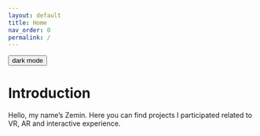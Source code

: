 ```yaml
---
layout: default
title: Home
nav_order: 0
permalink: /
---
```


<button class="btn js-toggle-dark-mode">dark mode</button>

<script>
const toggleDarkMode = document.querySelector('.js-toggle-dark-mode');

jtd.addEvent(toggleDarkMode, 'click', function(){
  if (jtd.getTheme() === 'dark') {
    jtd.setTheme('light');
    toggleDarkMode.textContent = 'Preview dark color scheme';
  } else {
    jtd.setTheme('dark');
    toggleDarkMode.textContent = 'Return to the light side';
  }
});
</script>

# Introduction

Hello, my name’s Zemin. Here you can find projects I participated related to VR, AR and interactive experience.
